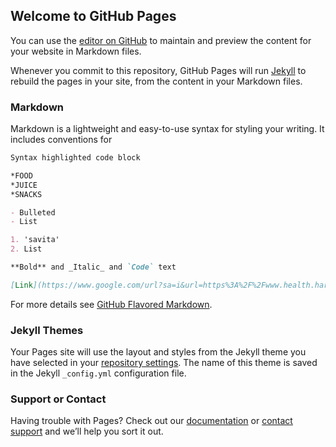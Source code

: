 ## Welcome to GitHub Pages

You can use the [editor on GitHub](https://github.com/Savita01/Python/edit/master/README.md) to maintain and preview the content for your website in Markdown files.

Whenever you commit to this repository, GitHub Pages will run [Jekyll](https://jekyllrb.com/) to rebuild the pages in your site, from the content in your Markdown files.

### Markdown

Markdown is a lightweight and easy-to-use syntax for styling your writing. It includes conventions for

```markdown
Syntax highlighted code block

*FOOD
*JUICE
*SNACKS

- Bulleted
- List

1. 'savita'
2. List

**Bold** and _Italic_ and `Code` text

[Link](https://www.google.com/url?sa=i&url=https%3A%2F%2Fwww.health.harvard.edu%2Fmind-and-mood%2Ffood-and-mood-is-there-a-connection&psig=AOvVaw1VYYcDPGY1K-OKUKaImKzf&ust=1585389909838000&source=images&cd=vfe&ved=0CAIQjRxqFwoTCNjfqOWzuugCFQAAAAAdAAAAABAD) and ![Image](https://www.google.com/url?sa=i&url=https%3A%2F%2Fwww.diabetes.co.uk%2Fnutrition%2Finsoluble-fibre.html&psig=AOvVaw1VYYcDPGY1K-OKUKaImKzf&ust=1585389909838000&source=images&cd=vfe&ved=0CAIQjRxqFwoTCNjfqOWzuugCFQAAAAAdAAAAABAI)
```

For more details see [GitHub Flavored Markdown](https://guides.github.com/features/mastering-markdown/).

### Jekyll Themes

Your Pages site will use the layout and styles from the Jekyll theme you have selected in your [repository settings](https://github.com/Savita01/Python/settings). The name of this theme is saved in the Jekyll `_config.yml` configuration file.

### Support or Contact

Having trouble with Pages? Check out our [documentation](https://help.github.com/categories/github-pages-basics/) or [contact support](https://github.com/contact) and we’ll help you sort it out.

